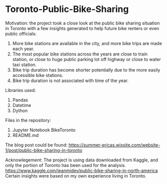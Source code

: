 # Toronto-Public-Bike-Sharing

Motivation: the project took a close look at the public bike sharing situation in Toronto with a few insights generated to help future bike renters or even public officials:
1. More bike stations are available in the city, and more bike trips are made each year.
2. The most popular bike stations across the years are close to train station, or close to huge public parking lot off highway or close to water taxi station.
3. Bike trip duration has become shorter potentially due to the more easily accessible bike stations.
4. Bike trip duration is not associated with time of the year.

Libraries used:
1. Pandas
2. Datetime
3. Dython

Files in the repository:
1. Jupyter Notebook BikeToronto
2. README.md

The blog post could be found:
https://summer-ericas.wixsite.com/website-1/post/public-bike-sharing-in-toronto

Acknowlegement:
The project is using data downloaded from Kaggle, and only the portion of Toronto has been used for the analysis. 
https://www.kaggle.com/jeanmidev/public-bike-sharing-in-north-america
Certain insights were based on my own experience living in Toronto.
